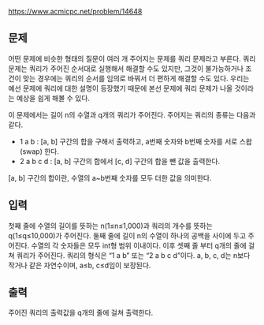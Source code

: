 https://www.acmicpc.net/problem/14648

## 문제
어떤 문제에 비슷한 형태의 질문이 여러 개 주어지는 문제를 쿼리 문제라고 부른다. 쿼리 문제는 쿼리가 주어진 순서대로 실행해서 해결할 수도 있지만, 그것이 불가능하거나 조건이 맞는 경우에는 쿼리의 순서를 임의로 바꿔서 더 편하게 해결할 수도 있다. 우리는 예선 문제에 쿼리에 대한 설명이 등장했기 때문에 본선 문제에 쿼리 문제가 나올 것이라는 예상을 쉽게 해볼 수 있다.

이 문제에서는 길이 n의 수열과 q개의 쿼리가 주어진다. 주어지는 쿼리의 종류는 다음과 같다.

- 1 a b : [a, b] 구간의 합을 구해서 출력하고, a번째 숫자와 b번째 숫자를 서로 스왑(swap) 한다.
- 2 a b c d : [a, b] 구간의 합에서 [c, d] 구간의 합을 뺀 값을 출력한다.

[a, b] 구간의 합이란, 수열의 a~b번째 숫자를 모두 더한 값을 의미한다.

## 입력
첫째 줄에 수열의 길이를 뜻하는 n(1≤n≤1,000)과 쿼리의 개수를 뜻하는 q(1≤q≤10,000)가 주어진다. 둘째 줄에 길이 n의 수열이 하나의 공백을 사이에 두고 주어진다. 수열의 각 숫자들은 모두 int형 범위 이내이다. 이후 셋째 줄 부터 q개의 줄에 걸쳐 쿼리가 주어진다. 쿼리의 형식은 “1 a b” 또는 “2 a b c d”이다. a, b, c, d는 n보다 작거나 같은 자연수이며, a≤b, c≤d임이 보장된다.

## 출력
주어진 쿼리의 출력값을 q개의 줄에 걸쳐 출력한다.
